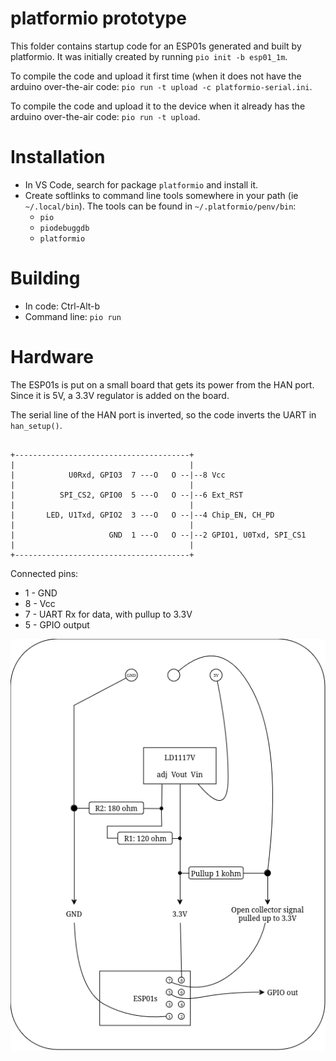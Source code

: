 # platformio prototype

This folder contains startup code for an ESP01s generated and built
by platformio. It was initially created by running `pio init -b esp01_1m`.

To compile the code and upload it first time (when it does not have the
arduino over-the-air code: `pio run -t upload -c platformio-serial.ini`.

To compile the code and upload it to the device when it already has the
arduino over-the-air code: `pio run -t upload`.

# Installation

* In VS Code, search for package `platformio` and install it.
* Create softlinks to command line tools somewhere in your path
  (ie `~/.local/bin`). The tools can be found in `~/.platformio/penv/bin`:
  - `pio`
  - `piodebuggdb`
  - `platformio`

# Building

* In code: Ctrl-Alt-b
* Command line: `pio run`

# Hardware

The ESP01s is put on a small board that gets its power from the HAN port. Since it is 5V, a 3.3V regulator is added on the board.

The serial line of the HAN port is inverted, so the code inverts the UART in `han_setup()`.

```

+---------------------------------------+
|                                       |
|            U0Rxd, GPIO3  7 ---O   O --|--8 Vcc
|                                       |
|          SPI_CS2, GPIO0  5 ---O   O --|--6 Ext_RST
|                                       |
|       LED, U1Txd, GPIO2  3 ---O   O --|--4 Chip_EN, CH_PD
|                                       |
|                     GND  1 ---O   O --|--2 GPIO1, U0Txd, SPI_CS1
|                                       |
+---------------------------------------+
```

Connected pins:
* 1 - GND
* 8 - Vcc
* 7 - UART Rx for data, with pullup to 3.3V
* 5 - GPIO output

![Schematics](han-port-schematics.drawio.png)